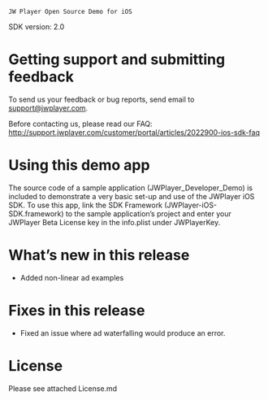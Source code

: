 ~~~~~~~~~~~~~~~~~~~~~~~~~~~~~~~~~
JW Player Open Source Demo for iOS
~~~~~~~~~~~~~~~~~~~~~~~~~~~~~~~~~

SDK version: 2.0

Getting support and submitting feedback
=======================================

To send us your feedback or bug reports, send email to support@jwplayer.com.

Before contacting us, please read our FAQ: http://support.jwplayer.com/customer/portal/articles/2022900-ios-sdk-faq

Using this demo app
==================

The source code of a sample application (JWPlayer_Developer_Demo) is included to demonstrate a very basic set-up and use of the JWPlayer iOS SDK. To use this app, link the SDK Framework (JWPlayer-iOS-SDK.framework) to the sample application’s project and enter your JWPlayer Beta License key in the info.plist under JWPlayerKey.

What’s new in this release
==========================

- Added non-linear ad examples

Fixes in this release
=====================

- Fixed an issue where ad waterfalling would produce an error.


License
===============

Please see attached License.md